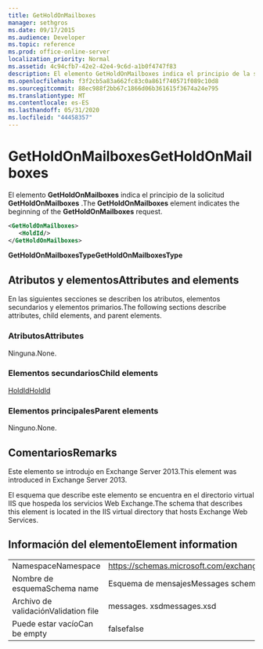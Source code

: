 ```yaml
---
title: GetHoldOnMailboxes
manager: sethgros
ms.date: 09/17/2015
ms.audience: Developer
ms.topic: reference
ms.prod: office-online-server
localization_priority: Normal
ms.assetid: 4c94cfb7-42e2-42e4-9c6d-a1b0f4747f83
description: El elemento GetHoldOnMailboxes indica el principio de la solicitud GetHoldOnMailboxes.
ms.openlocfilehash: f3f2cb5a83a662fc83c0a861f740571f089c10d8
ms.sourcegitcommit: 88ec988f2bb67c1866d06b361615f3674a24e795
ms.translationtype: MT
ms.contentlocale: es-ES
ms.lasthandoff: 05/31/2020
ms.locfileid: "44458357"
---
```

# <a name="getholdonmailboxes"></a><span data-ttu-id="f5ce9-103">GetHoldOnMailboxes</span><span class="sxs-lookup"><span data-stu-id="f5ce9-103">GetHoldOnMailboxes</span></span>

<span data-ttu-id="f5ce9-104">El elemento **GetHoldOnMailboxes** indica el principio de la solicitud **GetHoldOnMailboxes** .</span><span class="sxs-lookup"><span data-stu-id="f5ce9-104">The **GetHoldOnMailboxes** element indicates the beginning of the **GetHoldOnMailboxes** request.</span></span> 
  
```XML
<GetHoldOnMailboxes>
   <HoldId/>
</GetHoldOnMailboxes>
```

 <span data-ttu-id="f5ce9-105">**GetHoldOnMailboxesType**</span><span class="sxs-lookup"><span data-stu-id="f5ce9-105">**GetHoldOnMailboxesType**</span></span>
## <a name="attributes-and-elements"></a><span data-ttu-id="f5ce9-106">Atributos y elementos</span><span class="sxs-lookup"><span data-stu-id="f5ce9-106">Attributes and elements</span></span>

<span data-ttu-id="f5ce9-107">En las siguientes secciones se describen los atributos, elementos secundarios y elementos primarios.</span><span class="sxs-lookup"><span data-stu-id="f5ce9-107">The following sections describe attributes, child elements, and parent elements.</span></span>
  
### <a name="attributes"></a><span data-ttu-id="f5ce9-108">Atributos</span><span class="sxs-lookup"><span data-stu-id="f5ce9-108">Attributes</span></span>

<span data-ttu-id="f5ce9-109">Ninguna.</span><span class="sxs-lookup"><span data-stu-id="f5ce9-109">None.</span></span>
  
### <a name="child-elements"></a><span data-ttu-id="f5ce9-110">Elementos secundarios</span><span class="sxs-lookup"><span data-stu-id="f5ce9-110">Child elements</span></span>

[<span data-ttu-id="f5ce9-111">HoldId</span><span class="sxs-lookup"><span data-stu-id="f5ce9-111">HoldId</span></span>](holdid.md)
  
### <a name="parent-elements"></a><span data-ttu-id="f5ce9-112">Elementos principales</span><span class="sxs-lookup"><span data-stu-id="f5ce9-112">Parent elements</span></span>

<span data-ttu-id="f5ce9-113">Ninguno.</span><span class="sxs-lookup"><span data-stu-id="f5ce9-113">None.</span></span>
  
## <a name="remarks"></a><span data-ttu-id="f5ce9-114">Comentarios</span><span class="sxs-lookup"><span data-stu-id="f5ce9-114">Remarks</span></span>

<span data-ttu-id="f5ce9-115">Este elemento se introdujo en Exchange Server 2013.</span><span class="sxs-lookup"><span data-stu-id="f5ce9-115">This element was introduced in Exchange Server 2013.</span></span>
  
<span data-ttu-id="f5ce9-116">El esquema que describe este elemento se encuentra en el directorio virtual IIS que hospeda los servicios Web Exchange.</span><span class="sxs-lookup"><span data-stu-id="f5ce9-116">The schema that describes this element is located in the IIS virtual directory that hosts Exchange Web Services.</span></span>
  
## <a name="element-information"></a><span data-ttu-id="f5ce9-117">Información del elemento</span><span class="sxs-lookup"><span data-stu-id="f5ce9-117">Element information</span></span>

|||
|:-----|:-----|
|<span data-ttu-id="f5ce9-118">Namespace</span><span class="sxs-lookup"><span data-stu-id="f5ce9-118">Namespace</span></span>  <br/> |https://schemas.microsoft.com/exchange/services/2006/messages  <br/> |
|<span data-ttu-id="f5ce9-119">Nombre de esquema</span><span class="sxs-lookup"><span data-stu-id="f5ce9-119">Schema name</span></span>  <br/> |<span data-ttu-id="f5ce9-120">Esquema de mensajes</span><span class="sxs-lookup"><span data-stu-id="f5ce9-120">Messages schema</span></span>  <br/> |
|<span data-ttu-id="f5ce9-121">Archivo de validación</span><span class="sxs-lookup"><span data-stu-id="f5ce9-121">Validation file</span></span>  <br/> |<span data-ttu-id="f5ce9-122">messages. xsd</span><span class="sxs-lookup"><span data-stu-id="f5ce9-122">messages.xsd</span></span>  <br/> |
|<span data-ttu-id="f5ce9-123">Puede estar vacío</span><span class="sxs-lookup"><span data-stu-id="f5ce9-123">Can be empty</span></span>  <br/> |<span data-ttu-id="f5ce9-124">false</span><span class="sxs-lookup"><span data-stu-id="f5ce9-124">false</span></span>  <br/> |
   

